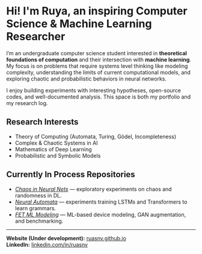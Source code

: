 # Hi! I'm Ruya, an inspiring Computer Science & Machine Learning Researcher

I’m an undergraduate computer science student interested in **theoretical foundations of computation** and their intersection with **machine learning**. My focus is on problems that require systems level thinking like modeling complexity, understanding the limits of current computational models, and exploring chaotic and probabilistic behaviors in neural networks.  

I enjoy building experiments with interesting hypotheses, open-source codes, and well-documented analysis. This space is both my portfolio and my research log.  

## Research Interests
- Theory of Computing (Automata, Turing, Gödel, Incompleteness)  
- Complex & Chaotic Systems in AI  
- Mathematics of Deep Learning  
- Probabilistic and Symbolic Models  

## Currently In Process Repositories
- *[Chaos in Neural Nets](#)* — exploratory experiments on chaos and randomness in DL.  
- *[Neural Automata](#)* — experiments training LSTMs and Transformers to learn grammars.  
- *[FET ML Modeling](#)* — ML-based device modeling, GAN augmentation, and benchmarking.  

---

**Website (Under development):** [ruasnv.github.io](https://ruasnv.github.io)  
**LinkedIn:** [linkedin.com/in/ruasnv](https://linkedin.com/in/ruasnv)
